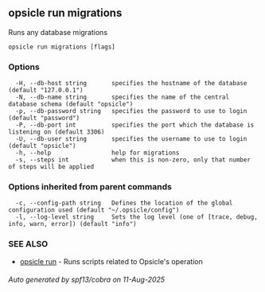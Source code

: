 ## opsicle run migrations

Runs any database migrations

```
opsicle run migrations [flags]
```

### Options

```
  -H, --db-host string       specifies the hostname of the database (default "127.0.0.1")
  -N, --db-name string       specifies the name of the central database schema (default "opsicle")
  -p, --db-password string   specifies the password to use to login (default "password")
  -P, --db-port int          specifies the port which the database is listening on (default 3306)
  -U, --db-user string       specifies the username to use to login (default "opsicle")
  -h, --help                 help for migrations
  -s, --steps int            when this is non-zero, only that number of steps will be applied
```

### Options inherited from parent commands

```
  -c, --config-path string   Defines the location of the global configuration used (default "~/.opsicle/config")
  -l, --log-level string     Sets the log level (one of [trace, debug, info, warn, error]) (default "info")
```

### SEE ALSO

* [opsicle run](cli/opsicle_run.md)	 - Runs scripts related to Opsicle's operation

###### Auto generated by spf13/cobra on 11-Aug-2025
